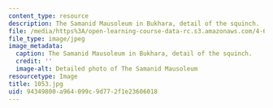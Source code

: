 ```yaml
---
content_type: resource
description: The Samanid Mausoleum in Bukhara, detail of the squinch.
file: /media/https%3A/open-learning-course-data-rc.s3.amazonaws.com/4-614-religious-architecture-and-islamic-cultures-fall-2002/94349800a964099c9d772f1e23606018_1053.jpg
file_type: image/jpeg
image_metadata:
  caption: The Samanid Mausoleum in Bukhara, detail of the squinch.
  credit: ''
  image-alt: Detailed photo of The Samanid Mausoleum
resourcetype: Image
title: 1053.jpg
uid: 94349800-a964-099c-9d77-2f1e23606018
---
```

